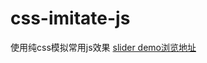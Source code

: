 # css-imitate-js
使用纯css模拟常用js效果
[slider demo浏览地址](https://huruji.github.io/css-imitate-js/slider/index.html)